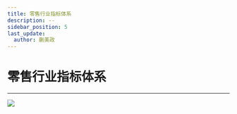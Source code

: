 ```yaml
---
title: 零售行业指标体系
description: --
sidebar_position: 5
last_update:
  author: 蒯美政
---
```


# 零售行业指标体系

---

![](http://assets.processon.com/chart_image/62fa0a56e0b34d54f9962a7e.png)
